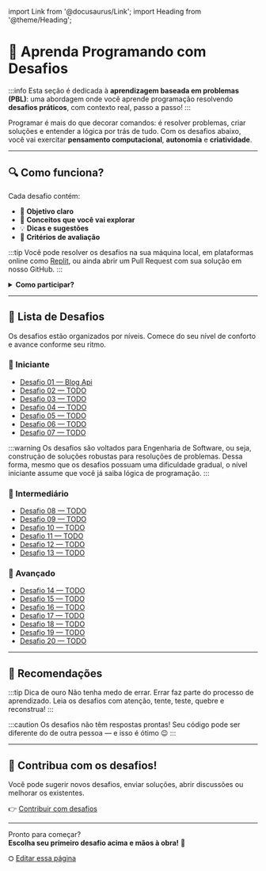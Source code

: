 import Link from '@docusaurus/Link';
import Heading from '@theme/Heading';

# 🧩 Aprenda Programando com Desafios

:::info
Esta seção é dedicada à **aprendizagem baseada em problemas (PBL)**: uma abordagem onde você aprende programação resolvendo **desafios práticos**, com contexto real, passo a passo!
:::

Programar é mais do que decorar comandos: é resolver problemas, criar soluções e entender a lógica por trás de tudo. Com os desafios abaixo, você vai exercitar **pensamento computacional**, **autonomia** e **criatividade**.

---

## 🔍 Como funciona?

Cada desafio contém:

- 🎯 **Objetivo claro**
- 🧠 **Conceitos que você vai explorar**
- 💡 **Dicas e sugestões**
- 🧪 **Critérios de avaliação**

:::tip
Você pode resolver os desafios na sua máquina local, em plataformas online como [Replit](https://replit.com), ou ainda abrir um Pull Request com sua solução em nosso GitHub.
:::

<details>
  <summary><strong>Como participar?</strong></summary>

1. Escolha um desafio abaixo  
2. Leia os requisitos  
3. Resolva! 🧠  
4. Compartilhe sua solução

Você pode também contribuir com novos desafios! 💌
</details>

---

## 📘 Lista de Desafios

Os desafios estão organizados por níveis. Comece do seu nível de conforto e avance conforme seu ritmo.

### 🔰 Iniciante

- [Desafio 01 — Blog Api](./pbl/desafio-01)
- [Desafio 02 — TODO](./desafio-02)
- [Desafio 03 — TODO](./desafio-03)
- [Desafio 04 — TODO](./desafio-04)
- [Desafio 05 — TODO](./desafio-05)
- [Desafio 06 — TODO](./desafio-06)
- [Desafio 07 — TODO](./desafio-07)

:::warning
Os desafios são voltados para Engenharia de Software, ou seja, construção de soluções robustas para resoluções de problemas. Dessa forma, mesmo
que os desafios possuam uma dificuldade gradual, o nível iniciante assume que você já saiba lógica de programação.
:::

### 🔧 Intermediário

- [Desafio 08 — TODO](./desafio-08)
- [Desafio 09 — TODO](./desafio-09)
- [Desafio 10 — TODO](./desafio-10)
- [Desafio 11 — TODO](./desafio-11)
- [Desafio 12 — TODO](./desafio-12)
- [Desafio 13 — TODO](./desafio-13)

### 🚀 Avançado

- [Desafio 14 — TODO](./desafio-14)
- [Desafio 15 — TODO](./desafio-15)
- [Desafio 16 — TODO](./desafio-16)
- [Desafio 17 — TODO](./desafio-17)
- [Desafio 18 — TODO](./desafio-18)
- [Desafio 19 — TODO](./desafio-19)
- [Desafio 20 — TODO](./desafio-20)

---

## 🧠 Recomendações

:::tip Dica de ouro
Não tenha medo de errar. Errar faz parte do processo de aprendizado. Leia os desafios com atenção, tente, teste, quebre e reconstrua!
:::

:::caution
Os desafios não têm respostas prontas! Seu código pode ser diferente do de outra pessoa — e isso é ótimo 😉
:::

---

## 🤝 Contribua com os desafios!

Você pode sugerir novos desafios, enviar soluções, abrir discussões ou melhorar os existentes.

👉 [Contribuir com desafios](https://github.com/s2l2/pbl)

---

Pronto para começar?  
**Escolha seu primeiro desafio acima e mãos à obra!** 🚀

⛭ [Editar essa página](https://github.com/SocialSoftwareLivingLab/docs/blob/main/site_source/src/pages/pbl/index.md)
